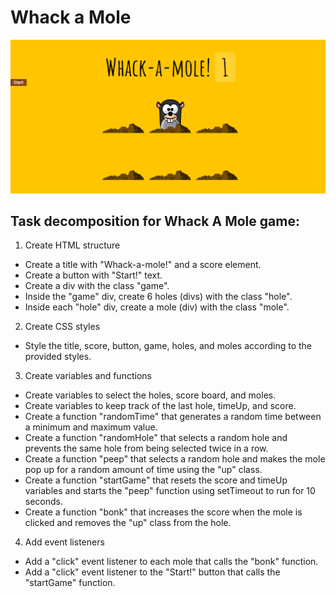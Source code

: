 # Whack a Mole
![mole](./mole.png)

## Task decomposition for Whack A Mole game:

1. Create HTML structure
- Create a title with "Whack-a-mole!" and a score element.
- Create a button with "Start!" text.
- Create a div with the class "game".
- Inside the "game" div, create 6 holes (divs) with the class "hole".
- Inside each "hole" div, create a mole (div) with the class "mole".
2. Create CSS styles
- Style the title, score, button, game, holes, and moles according to the provided styles.
3. Create variables and functions
- Create variables to select the holes, score board, and moles.
- Create variables to keep track of the last hole, timeUp, and score.
- Create a function "randomTime" that generates a random time between a minimum and maximum value.
- Create a function "randomHole" that selects a random hole and prevents the same hole from being selected twice in a row.
- Create a function "peep" that selects a random hole and makes the mole pop up for a random amount of time using the "up" class.
- Create a function "startGame" that resets the score and timeUp variables and starts the "peep" function using setTimeout to run for 10 seconds.
- Create a function "bonk" that increases the score when the mole is clicked and removes the "up" class from the hole.
4. Add event listeners
- Add a "click" event listener to each mole that calls the "bonk" function.
- Add a "click" event listener to the "Start!" button that calls the "startGame" function.